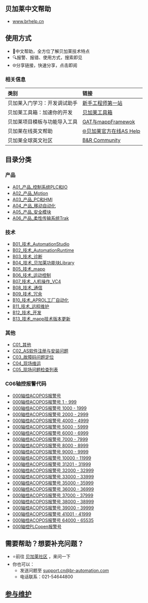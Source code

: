 ## 贝加莱中文帮助

- www.brhelp.cn

## 使用方式

- 📖中文帮助，全方位了解贝加莱技术特点
- 🔍报警、报错、使用方式，搜索即见
- 🌐分享链接，快速分享，点击即阅

### 相关信息

| 类别 | 链接 |
| :--- | :--- |
| 贝加莱入门学习：开发调试助手 | [新手工程师第一站](https://gitee.com/yzydeer/BuR_Assistant) |
| 贝加莱工具箱：加速你的开发 | [贝加莱工具箱](https://gitee.com/yzydeer/BuR_Toolkit) |
| 贝加莱项目模板与功能导入工具 | [GAT与mappFramewok](https://gitee.com/yzydeer/GAT) |
| 贝加莱在线英文帮助 | [🌐贝加莱官方在线AS Help](https://help.br-automation.com/#/en/4) |
| 贝加莱全球英文社区 | [B&R Community](https://community.br-automation.com/) |

## 目录分类

### 产品

- [A01_产品_控制系统PLC和IO](A01_产品_控制系统PLC和IO/000A01_产品_控制系统PLC和IO.md)
- [A02_产品_Motion](A02_产品_Motion/000A02_产品_Motion.md)
- [A03_产品_PC和HMI](A03_产品_PC和HMI/000A03_产品_PC和HMI.md)
- [A04_产品_移动自动化](A04_产品_移动自动化/000A04_产品_移动自动化.md)
- [A05_产品_安全模块](A05_产品_安全模块/000A05_产品_安全模块.md)
- [A06_产品_柔性传输系统Trak](A06_产品_柔性传输系统Trak/000A06_产品_柔性传输系统Trak.md)

### 技术

- [B01_技术_AutomationStudio](B01_技术_AutomationStudio/000B01_技术_AutomationStudio.md)
- [B02_技术_AutomationRuntime](B02_技术_AutomationRuntime/000B02_技术_AutomationRuntime.md)
- [B03_技术_诊断](B03_技术_诊断/000B03_技术_诊断.md)
- [B04_技术_贝加莱功能块Library](B04_技术_贝加莱功能库Library/000B04_技术_贝加莱功能块Library.md)
- [B05_技术_mapp](B05_技术_mapp/000B05_技术_mapp.md)
- [B06_技术_运动控制](B06_技术_运动控制/000B06_技术_运动控制.md)
- [B07_技术_人机操作_VC4](B07_技术_人机操作/000B07_技术_人机操作VC4.md)
- [B08_技术_通信](B08_技术_通信/000B08_技术_通信.md)
- [B09_技术_冗余](B09_技术_冗余/000B09_技术_冗余.md)
- [B10_技术_APROL工厂自动化](B10_技术_APROL工厂自动化/000B10_技术_APROL工厂自动化.md)
- [B11_技术_远程维护](B11_技术_远程维护/000B11_技术_远程维护.md)
- [B12_技术_开发](B12_技术_开发/000B12_技术_开发.md)
- [B13_技术_mapp技术版本更新](B13_技术_mapp技术版本更新/000B13_技术_mapp技术版本更新.md)

### 其他

- [C01_其他](C01_其他/000C01_其他.md)
- [C02_AS软件注册与安装问题](C02_AS软件注册与安装问题/000C02_AS软件注册与安装问题.md)
- [C03_故障码问题定位](C03_故障码问题定位/-000C03_故障码问题定位.md)
- [C04_现场维运](C04_现场维运/000C04_现场维运.md)
- [C05_现场问题检查列表](C05_现场问题检查列表/000C05_现场问题检查列表.md)

### C06轴控报警代码

- [000轴控ACOPOS报警号](/C06_轴控报警代码/000轴控ACOPOS报警号.md)
- [000轴控ACOPOS报警号 1 - 999](/C06_轴控报警代码/000轴控ACOPOS报警号%201%20-%20999.md)
- [000轴控ACOPOS报警号 1000 - 1999](/C06_轴控报警代码/000轴控ACOPOS报警号%201000%20-%201999.md)
- [000轴控ACOPOS报警号 2000 - 2999](/C06_轴控报警代码/000轴控ACOPOS报警号%202000%20-%202999.md)
- [000轴控ACOPOS报警号 4000 - 4999](/C06_轴控报警代码/000轴控ACOPOS报警号%204000%20-%204999.md)
- [000轴控ACOPOS报警号 5000 - 5999](/C06_轴控报警代码/000轴控ACOPOS报警号%205000%20-%205999.md)
- [000轴控ACOPOS报警号 6000 - 6999](/C06_轴控报警代码/000轴控ACOPOS报警号%206000%20-%206999.md)
- [000轴控ACOPOS报警号 7000 - 7999](/C06_轴控报警代码/000轴控ACOPOS报警号%207000%20-%207999.md)
- [000轴控ACOPOS报警号 8000 - 8999](/C06_轴控报警代码/000轴控ACOPOS报警号%208000%20-%208999.md)
- [000轴控ACOPOS报警号 9000 - 9999](/C06_轴控报警代码/000轴控ACOPOS报警号%209000%20-%209999.md)
- [000轴控ACOPOS报警号 10000 - 11999](/C06_轴控报警代码/000轴控ACOPOS报警号%2010000%20-%2011999.md)
- [000轴控ACOPOS报警号 31201 - 31999](/C06_轴控报警代码/000轴控ACOPOS报警号%2031201%20-%2031999.md)
- [000轴控ACOPOS报警号 32000 - 32999](/C06_轴控报警代码/000轴控ACOPOS报警号%2032000%20-%2032999.md)
- [000轴控ACOPOS报警号 33000 - 33999](/C06_轴控报警代码/000轴控ACOPOS报警号%2033000%20-%2033999.md)
- [000轴控ACOPOS报警号 35000 - 35999](/C06_轴控报警代码/000轴控ACOPOS报警号%2035000%20-%2035999.md)
- [000轴控ACOPOS报警号 36000 - 36999](/C06_轴控报警代码/000轴控ACOPOS报警号%2036000%20-%2036999.md)
- [000轴控ACOPOS报警号 37000 - 37999](/C06_轴控报警代码/000轴控ACOPOS报警号%2037000%20-%2037999.md)
- [000轴控ACOPOS报警号 38000 - 38999](/C06_轴控报警代码/000轴控ACOPOS报警号%2038000%20-%2038999.md)
- [000轴控ACOPOS报警号 39000 - 39999](/C06_轴控报警代码/000轴控ACOPOS报警号%2039000%20-%2039999.md)
- [000轴控ACOPOS报警号 41001 - 41999](/C06_轴控报警代码/000轴控ACOPOS报警号%2041001%20-%2041999.md)
- [000轴控ACOPOS报警号 64000 - 65535](/C06_轴控报警代码/000轴控ACOPOS报警号%2064000%20-%2065535.md)
- [000轴控PLCopen报警号](/C06_轴控报警代码/000轴控PLCopen报警号.md)

## 需要帮助？想要补充问题？

- ⭐前往 [贝加莱社区](https://www.br-education.com/qa-community) ，来问一下
- 你也可以：
    - 发送问题至 support.cn@br-automation.com
    - 电话联系：021-54644800

## [参与维护](Obsidian/Usage/join_maintain.md)
